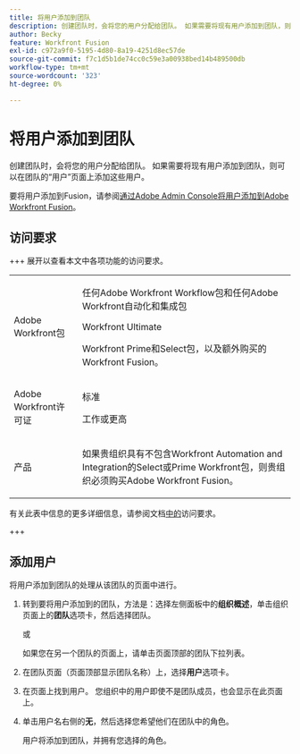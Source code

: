 ```yaml
---
title: 将用户添加到团队
description: 创建团队时，会将您的用户分配给团队。 如果需要将现有用户添加到团队，则可以在团队的“用户”页面上添加这些用户。
author: Becky
feature: Workfront Fusion
exl-id: c972a9f0-5195-4d80-8a19-4251d8ec57de
source-git-commit: f7c1d5b1de74cc0c59e3a00938bed14b489500db
workflow-type: tm+mt
source-wordcount: '323'
ht-degree: 0%

---
```


# 将用户添加到团队

创建团队时，会将您的用户分配给团队。 如果需要将现有用户添加到团队，则可以在团队的“用户”页面上添加这些用户。

要将用户添加到Fusion，请参阅[通过Adobe Admin Console将用户添加到Adobe Workfront Fusion](/help/workfront-fusion/set-up-and-manage-workfront-fusion/set-up-and-manage-orgs-and-teams/set-up-orgs-teams-and-users/add-fusion-users-admin-console.md)。

## 访问要求

+++ 展开以查看本文中各项功能的访问要求。

<table style="table-layout:auto">
 <col> 
 <col> 
 <tbody> 
  <tr> 
   <td role="rowheader">Adobe Workfront包</td> 
   <td> <p>任何Adobe Workfront Workflow包和任何Adobe Workfront自动化和集成包</p><p>Workfront Ultimate</p><p>Workfront Prime和Select包，以及额外购买的Workfront Fusion。</p> </td> 
  </tr> 
  <tr data-mc-conditions=""> 
   <td role="rowheader">Adobe Workfront许可证</td> 
   <td> <p>标准</p><p>工作或更高</p> </td> 
  </tr> 
  <tr> 
   <td role="rowheader">产品</td> 
   <td>
   <p>如果贵组织具有不包含Workfront Automation and Integration的Select或Prime Workfront包，则贵组织必须购买Adobe Workfront Fusion。</li></ul>
   </td> 
  </tr>
 </tbody> 
</table>

有关此表中信息的更多详细信息，请参阅文档[中的](/help/workfront-fusion/references/licenses-and-roles/access-level-requirements-in-documentation.md)访问要求。

+++

## 添加用户

将用户添加到团队的处理从该团队的页面中进行。

1. 转到要将用户添加到的团队，方法是：选择左侧面板中的&#x200B;**组织概述**，单击组织页面上的&#x200B;**团队**&#x200B;选项卡，然后选择团队。

   或

   如果您在另一个团队的页面上，请单击页面顶部的团队下拉列表。

1. 在团队页面（页面顶部显示团队名称）上，选择&#x200B;**用户**&#x200B;选项卡。
1. 在页面上找到用户。 您组织中的用户即使不是团队成员，也会显示在此页面上。
1. 单击用户名右侧的&#x200B;**无**，然后选择您希望他们在团队中的角色。

   用户将添加到团队，并拥有您选择的角色。

